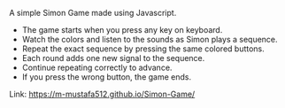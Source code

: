 A simple Simon Game made using Javascript.

- The game starts when you press any key on keyboard.
- Watch the colors and listen to the sounds as Simon plays a sequence.
- Repeat the exact sequence by pressing the same colored buttons.
- Each round adds one new signal to the sequence.
- Continue repeating correctly to advance.
- If you press the wrong button, the game ends.

Link: https://m-mustafa512.github.io/Simon-Game/
